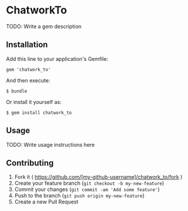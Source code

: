 # ChatworkTo

TODO: Write a gem description

## Installation

Add this line to your application's Gemfile:

    gem 'chatwork_to'

And then execute:

    $ bundle

Or install it yourself as:

    $ gem install chatwork_to

## Usage

TODO: Write usage instructions here

## Contributing

1. Fork it ( https://github.com/[my-github-username]/chatwork_to/fork )
2. Create your feature branch (`git checkout -b my-new-feature`)
3. Commit your changes (`git commit -am 'Add some feature'`)
4. Push to the branch (`git push origin my-new-feature`)
5. Create a new Pull Request
